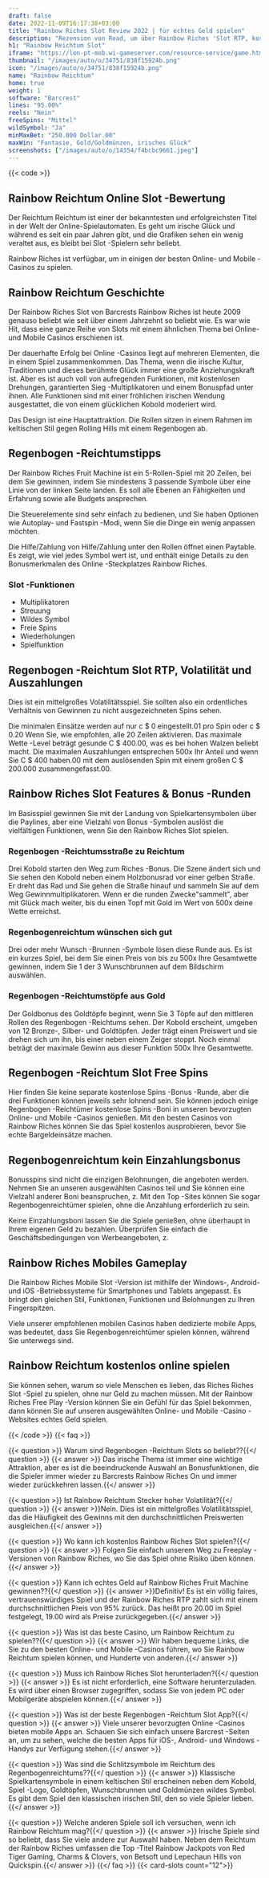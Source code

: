 ```yaml
---
draft: false
date: 2022-11-09T16:17:38+03:00
title: "Rainbow Riches Slot Review 2022 | für echtes Geld spielen"
description: "Rezension von Read, um über Rainbow Riches 'Slot RTP, kostenlose Spins, Boni zu erfahren und die besten kanadischen Online -Casinos zu entdecken, um echtes Geld zu spielen!"
h1: "Rainbow Reichtum Slot"
iframe: "https://lon-pt-mob.wi-gameserver.com/resource-service/game.html?game=rainbowriches_prt&partnercode=mockpartner&realmoney=false&gaffing=true&demo=true"
thumbnail: "/images/auto/o/34751/838f15924b.png"
icon: "/images/auto/o/34751/838f15924b.png"
name: "Rainbow Reichtum"
home: true
weight: 1
software: "Barcrest"
lines: "95.00%"
reels: "Nein"
freeSpins: "Mittel"
wildSymbol: "Ja"
minMaxBet: "250.000 Dollar.00"
maxWin: "Fantasie, Gold/Goldmünzen, irisches Glück"
screenshots: ["/images/auto/o/14354/f4bcbc9661.jpeg"]
---
```


{{< code >}}<h2>Rainbow Reichtum Online Slot -Bewertung</h2><p>Der Reichtum Reichtum ist einer der bekanntesten und erfolgreichsten Titel in der Welt der Online-Spielautomaten. Es geht um irische Glück und während es seit ein paar Jahren gibt, und die Grafiken sehen ein wenig veraltet aus, es bleibt bei Slot -Spielern sehr beliebt.</p><p>Rainbow Riches ist verfügbar, um in einigen der besten Online- und Mobile -Casinos zu spielen.</p><h2>Rainbow Reichtum Geschichte</h2><p>Der Rainbow Riches Slot von Barcrests Rainbow Riches ist heute 2009 genauso beliebt wie seit über einem Jahrzehnt so beliebt wie. Es war wie Hit, dass eine ganze Reihe von Slots mit einem ähnlichen Thema bei Online- und Mobile Casinos erschienen ist.</p><p>Der dauerhafte Erfolg bei Online -Casinos liegt auf mehreren Elementen, die in einem Spiel zusammenkommen. Das Thema, wenn die irische Kultur, Traditionen und dieses berühmte Glück immer eine große Anziehungskraft ist. Aber es ist auch voll von aufregenden Funktionen, mit kostenlosen Drehungen, garantierten Sieg -Multiplikatoren und einem Bonuspfad unter ihnen. Alle Funktionen sind mit einer fröhlichen irischen Wendung ausgestattet, die von einem glücklichen Kobold moderiert wird.</p><p>Das Design ist eine Hauptattraktion. Die Rollen sitzen in einem Rahmen im keltischen Stil gegen Rolling Hills mit einem Regenbogen ab.</p><h2>Regenbogen -Reichtumstipps</h2><p>Der Rainbow Riches Fruit Machine ist ein 5-Rollen-Spiel mit 20 Zeilen, bei dem Sie gewinnen, indem Sie mindestens 3 passende Symbole über eine Linie von der linken Seite landen. Es soll alle Ebenen an Fähigkeiten und Erfahrung sowie alle Budgets ansprechen.</p><p>Die Steuerelemente sind sehr einfach zu bedienen, und Sie haben Optionen wie Autoplay- und Fastspin -Modi, wenn Sie die Dinge ein wenig anpassen möchten.</p><p>Die Hilfe/Zahlung von Hilfe/Zahlung unter den Rollen öffnet einen Paytable. Es zeigt, wie viel jedes Symbol wert ist, und enthält einige Details zu den Bonusmerkmalen des Online -Steckplatzes Rainbow Riches.</p><h3>
Slot -Funktionen</h3><ul>
<li></span>
Multiplikatoren</li>
<li></span>
Streuung</li>
<li></span>
Wildes Symbol</li>
<li></span>
Freie Spins</li>
<li></span>
Wiederholungen</li>
<li></span>
Spielfunktion</li></ul><h2>Regenbogen -Reichtum Slot RTP, Volatilität und Auszahlungen</h2><p>Dies ist ein mittelgroßes Volatilitätsspiel. Sie sollten also ein ordentliches Verhältnis von Gewinnen zu nicht ausgezeichneten Spins sehen.</p><p>Die minimalen Einsätze werden auf nur c $ 0 eingestellt.01 pro Spin oder c $ 0.20 Wenn Sie, wie empfohlen, alle 20 Zeilen aktivieren. Das maximale Wette -Level beträgt gesunde C $ 400.00, was es bei hohen Walzen beliebt macht. Die maximalen Auszahlungen entsprechen 500x Ihr Anteil und wenn Sie C $ 400 haben.00 mit dem auslösenden Spin mit einem großen C $ 200.000 zusammengefasst.00.</p><h2>Rainbow Riches Slot Features & Bonus -Runden</h2><p>Im Basisspiel gewinnen Sie mit der Landung von Spielkartensymbolen über die Paylines, aber eine Vielzahl von Bonus -Symbolen auslöst die vielfältigen Funktionen, wenn Sie den Rainbow Riches Slot spielen.</p><h3>Regenbogen -Reichtumsstraße zu Reichtum</h3><p>Drei Kobold starten den Weg zum Riches -Bonus. Die Szene ändert sich und Sie sehen den Kobold neben einem Holzbonusrad vor einer gelben Straße. Er dreht das Rad und Sie gehen die Straße hinauf und sammeln Sie auf dem Weg Gewinnmultiplikatoren. Wenn er die runden Zwecke"sammelt", aber mit Glück mach weiter, bis du einen Topf mit Gold im Wert von 500x deine Wette erreichst.</p><h3>Regenbogenreichtum wünschen sich gut</h3><p>Drei oder mehr Wunsch -Brunnen -Symbole lösen diese Runde aus. Es ist ein kurzes Spiel, bei dem Sie einen Preis von bis zu 500x Ihre Gesamtwette gewinnen, indem Sie 1 der 3 Wunschbrunnen auf dem Bildschirm auswählen.</p><h3>Regenbogen -Reichtumstöpfe aus Gold</h3><p>Der Goldbonus des Goldtöpfe beginnt, wenn Sie 3 Töpfe auf den mittleren Rollen des Regenbogen -Reichtums sehen. Der Kobold erscheint, umgeben von 12 Bronze-, Silber- und Goldtöpfen. Jeder trägt einen Preiswert und sie drehen sich um ihn, bis einer neben einem Zeiger stoppt. Noch einmal beträgt der maximale Gewinn aus dieser Funktion 500x Ihre Gesamtwette.</p><h2>Regenbogen -Reichtum Slot Free Spins</h2><p>Hier finden Sie keine separate kostenlose Spins -Bonus -Runde, aber die drei Funktionen können jeweils sehr lohnend sein. Sie können jedoch einige Regenbogen -Reichtümer kostenlose Spins -Boni in unseren bevorzugten Online- und Mobile -Casinos genießen. Mit den besten Casinos von Rainbow Riches können Sie das Spiel kostenlos ausprobieren, bevor Sie echte Bargeldeinsätze machen.</p><h2>Regenbogenreichtum kein Einzahlungsbonus</h2><p>Bonusspins sind nicht die einzigen Belohnungen, die angeboten werden. Nehmen Sie an unseren ausgewählten Casinos teil und Sie können eine Vielzahl anderer Boni beanspruchen, z. Mit den Top -Sites können Sie sogar Regenbogenreichtümer spielen, ohne die Anzahlung erforderlich zu sein.</p><p>Keine Einzahlungsboni lassen Sie die Spiele genießen, ohne überhaupt in Ihrem eigenen Geld zu bezahlen. Überprüfen Sie einfach die Geschäftsbedingungen von Werbeangeboten, z.</p><h2>Rainbow Riches Mobiles Gameplay</h2><p>Die Rainbow Riches Mobile Slot -Version ist mithilfe der Windows-, Android- und iOS -Betriebssysteme für Smartphones und Tablets angepasst. Es bringt den gleichen Stil, Funktionen, Funktionen und Belohnungen zu Ihren Fingerspitzen.</p><p>Viele unserer empfohlenen mobilen Casinos haben dedizierte mobile Apps, was bedeutet, dass Sie Regenbogenreichtümer spielen können, während Sie unterwegs sind.</p><h2>Rainbow Reichtum kostenlos online spielen</h2><p>Sie können sehen, warum so viele Menschen es lieben, das Riches Riches Slot -Spiel zu spielen, ohne nur Geld zu machen müssen. Mit der Rainbow Riches Free Play -Version können Sie ein Gefühl für das Spiel bekommen, dann können Sie auf unseren ausgewählten Online- und Mobile -Casino -Websites echtes Geld spielen.</p>
{{< /code >}}
{{< faq >}}

{{< question >}} Warum sind Regenbogen -Reichtum Slots so beliebt??{{</ question >}}
{{< answer >}} Das irische Thema ist immer eine wichtige Attraktion, aber es ist die beeindruckende Auswahl an Bonusfunktionen, die die Spieler immer wieder zu Barcrests Rainbow Riches On und immer wieder zurückkehren lassen.{{</ answer >}}

{{< question >}} Ist Rainbow Reichtum Stecker hoher Volatilität?{{</ question >}}
{{< answer >}}Nein. Dies ist ein mittelgroßes Volatilitätsspiel, das die Häufigkeit des Gewinns mit den durchschnittlichen Preiswerten ausgleichen.{{</ answer >}}

{{< question >}} Wo kann ich kostenlos Rainbow Riches Slot spielen?{{</ question >}}
{{< answer >}} Folgen Sie einfach unserem Weg zu Freeplay -Versionen von Rainbow Riches, wo Sie das Spiel ohne Risiko üben können.{{</ answer >}}

{{< question >}} Kann ich echtes Geld auf Rainbow Riches Fruit Machine gewinnen??{{</ question >}}
{{< answer >}}Definitiv! Es ist ein völlig faires, vertrauenswürdiges Spiel und der Rainbow Riches RTP zahlt sich mit einem durchschnittlichen Preis von 95% zurück. Das heißt pro 20.00 im Spiel festgelegt, 19.00 wird als Preise zurückgegeben.{{</ answer >}}

{{< question >}} Was ist das beste Casino, um Rainbow Reichtum zu spielen??{{</ question >}}
{{< answer >}} Wir haben bequeme Links, die Sie zu den besten Online- und Mobile -Casinos führen, wo Sie Rainbow Reichtum spielen können, und Hunderte von anderen.{{</ answer >}}

{{< question >}} Muss ich Rainbow Riches Slot herunterladen?{{</ question >}}
{{< answer >}} Es ist nicht erforderlich, eine Software herunterzuladen. Es wird über einen Browser zugegriffen, sodass Sie von jedem PC oder Mobilgeräte abspielen können.{{</ answer >}}

{{< question >}} Was ist der beste Regenbogen -Reichtum Slot App?{{</ question >}}
{{< answer >}} Viele unserer bevorzugten Online -Casinos bieten mobile Apps an. Schauen Sie sich einfach unsere Barcrest -Seiten an, um zu sehen, welche die besten Apps für iOS-, Android- und Windows -Handys zur Verfügung stehen.{{</ answer >}}

{{< question >}} Was sind die Schlitzsymbole im Reichtum des Regenbogenreichtums??{{</ question >}}
{{< answer >}} Klassische Spielkartensymbole in einem keltischen Stil erscheinen neben dem Kobold, Spiel -Logo, Goldtöpfen, Wunschbrunnen und Goldmünzen wildes Symbol. Es gibt dem Spiel den klassischen irischen Stil, den so viele Spieler lieben.{{</ answer >}}

{{< question >}} Welche anderen Spiele soll ich versuchen, wenn ich Rainbow Reichtum mag?{{</ question >}}
{{< answer >}} Irische Spiele sind so beliebt, dass Sie viele andere zur Auswahl haben. Neben dem Reichtum der Rainbow Riches umfassen die Top -Titel Rainbow Jackpots von Red Tiger Gaming, Charms & Clovers, von Betsoft und Lepechaun Hills von Quickspin.{{</ answer >}}
{{</ faq >}}
{{< card-slots count="12">}}